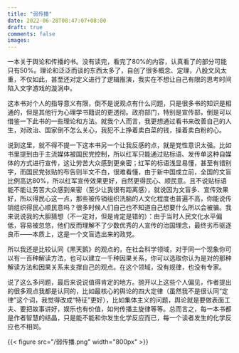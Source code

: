 ```yaml
---
title: "弱传播"
date: 2022-06-28T08:47:07+08:00
draft: true
comments: false
images:
---
```


一本关于舆论和传播的书。没有读完，看完了80%的内容，认真看了的部分可能只有50%。理论和泛泛而谈的东西太多了，自创了很多概念、定理，八股文风太重，不仅如此，甚至还对定义进行了逻辑推演，我实在不想让自己有限的思考时间陷入文字游戏的漩涡中。

这本书对个人的指导意义有限，倒不是说观点有什么问题，只是很多书的知识是相通的，但是其他行为心理学书籍说的更透彻。政府部门，特别是宣传部，倒是可以借鉴一下此书的一些理论和方法。就我个人而言，我更想通过看书来改善自己的人生，对政治、国家倒不怎么关心，我犯不上挣着卖白菜的钱，操着卖白粉的心。

说到这里，就不得不提一下这本书另一个让我反感的点，就是党性意识太强。比如书里提到由于主流媒体被国民党控制，所以红军只能通过贴标语、发传单这种自媒体的方式进行宣传，这让劳苦大众感到更亲密；红军的标语浅显易懂，甚至有错别字，而国民党张贴的布告则半文不白，很难看懂，由于新中国成立前，全国的文盲比例高达80%，所以红军宣传效果更好，自然更得民心、顺民意。且不说贴标语能不能让劳苦大众感到亲密（至少让我很有距离感），就说因为文盲多、宣传效果好，所以得民心这一点，那些被传销组织洗脑的人文化程度也普遍不高，你能说传销组织得民心顺民意吗？很多时候人们自己也不知道自己想要什么所以会被骗。我来说说我的大胆猜想（不一定对，但是肯定是错的）：由于当时人民文化水平偏低，容易被忽悠，他们反而理解不了少数优秀的人宣传的治国理念，最终劣币驱逐良币——本质上，这是一个文盲选出来的政党。

所以我还是比较认同《黑天鹅》的观点的，在社会科学领域，对于同一个现象你可以有一百种解读方法，也可以建立一千种因果关系，你可以选取你认为是对的那种解读方法和因果关系来支撑自己的观点。在这个领域，没有规律，也没有专家。

说了这么多问题，最后来说说值得肯定的地方。抛开以上这些个人偏见，作者提出的很多观点我都是认同的，比如最核心的舆论的四大定律（虽然我不是很认同“定律”这个词，我觉得改成“特征”更好），比如集体主义的问题，舆论就是要做表面工夫、要把故事讲好，娱乐也有价值，如何传播主旋律等等。总而言之，每一本书都是作者智慧的结晶，只是能不能和你发生化学反应而已，每一个读者发生的化学反应也不相同。

{{< figure src="/弱传播.png" width="800px" >}}
